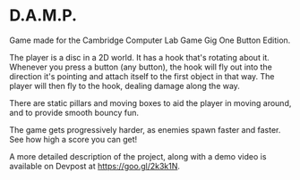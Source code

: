 # D.A.M.P.
Game made for the Cambridge Computer Lab Game Gig One Button Edition.

The player is a disc in a 2D world. It has a hook that's rotating
about it. Whenever you press a button (any button), the hook will fly
out into the direction it's pointing and attach itself to the first
object in that way. The player will then fly to the hook, dealing
damage along the way.

There are static pillars and moving boxes to aid the player in moving
around, and to provide smooth bouncy fun.

The game gets progressively harder, as enemies spawn faster and
faster. See how high a score you can get!

A more detailed description of the project, along with a demo video is
available on Devpost at https://goo.gl/2k3k1N.
